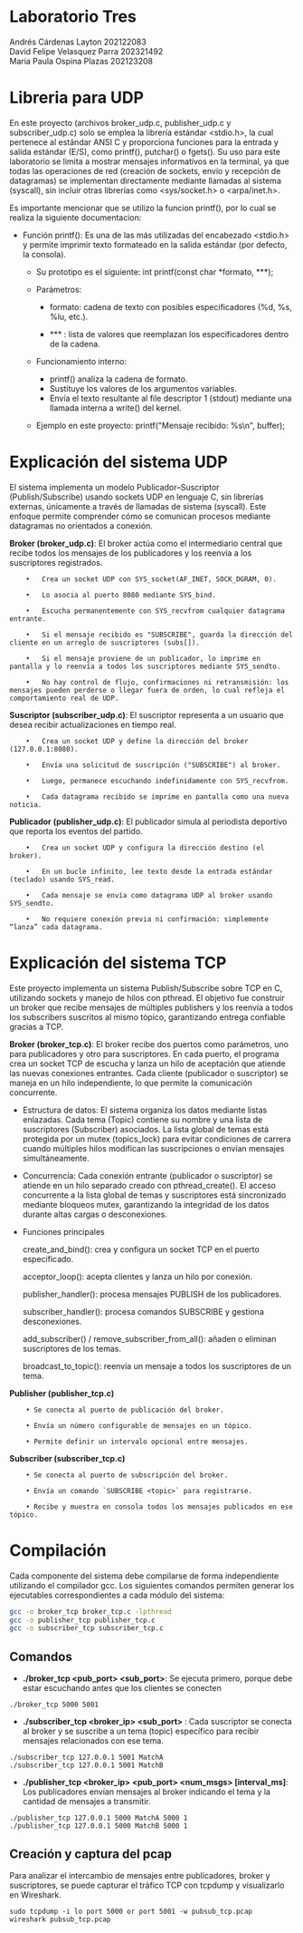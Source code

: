 # Laboratorio Tres
Andrés Cárdenas Layton 202122083  
David Felipe Velasquez Parra 202321492  
Maria Paula Ospina Plazas 202123208  


# Libreria para UDP

En este proyecto (archivos broker_udp.c, publisher_udp.c y subscriber_udp.c) solo se emplea la librería estándar <stdio.h>, la cual pertenece al estándar ANSI C y proporciona funciones para la entrada y salida estándar (E/S), como printf(), putchar() o fgets().
Su uso para este laboratorio se limita a mostrar mensajes informativos en la terminal, ya que todas las operaciones de red (creación de sockets, envío y recepción de datagramas) se implementan directamente mediante llamadas al sistema (syscall), sin incluir otras librerías como <sys/socket.h> o <arpa/inet.h>.

Es importante mencionar que se utilizo la funcion printf(), por lo cual se realiza la siguiente documentacion:

- Función printf(): Es una de las más utilizadas del encabezado <stdio.h> y permite imprimir texto formateado en la salida estándar (por defecto, la consola).

	- Su prototipo es el siguiente: int printf(const char *formato, ***);
	
	- Parámetros:
	
		- formato: cadena de texto con posibles especificadores (%d, %s, %lu, etc.).
	
	    - *** : lista de valores que reemplazan los especificadores dentro de la cadena.
	
	- Funcionamiento interno:
	
		- printf() analiza la cadena de formato.
		- Sustituye los valores de los argumentos variables.
		- Envía el texto resultante al file descriptor 1 (stdout) mediante una llamada interna a write() del kernel.
	
	- Ejemplo en este proyecto: printf("Mensaje recibido: %s\n", buffer);

# Explicación del sistema UDP

El sistema implementa un modelo Publicador–Suscriptor (Publish/Subscribe) usando sockets UDP en lenguaje C, sin librerías externas, únicamente a través de llamadas de sistema (syscall). Este enfoque permite comprender cómo se comunican procesos mediante datagramas no orientados a conexión.

**Broker (broker_udp.c)**: El broker actúa como el intermediario central que recibe todos los mensajes de los publicadores y los reenvía a los suscriptores registrados. 
     
		•	Crea un socket UDP con SYS_socket(AF_INET, SOCK_DGRAM, 0).

		•	Lo asocia al puerto 8080 mediante SYS_bind.

		•	Escucha permanentemente con SYS_recvfrom cualquier datagrama entrante.
 
		•	Si el mensaje recibido es "SUBSCRIBE", guarda la dirección del cliente en un arreglo de suscriptores (subs[]).
 
		•	Si el mensaje proviene de un publicador, lo imprime en pantalla y lo reenvía a todos los suscriptores mediante SYS_sendto.

		•	No hay control de flujo, confirmaciones ni retransmisión: los mensajes pueden perderse o llegar fuera de orden, lo cual refleja el comportamiento real de UDP.

**Suscriptor (subscriber_udp.c)**: El suscriptor representa a un usuario que desea recibir actualizaciones en tiempo real.
   
		•	Crea un socket UDP y define la dirección del broker (127.0.0.1:8080).

		•	Envía una solicitud de suscripción ("SUBSCRIBE") al broker.

		•	Luego, permanece escuchando indefinidamente con SYS_recvfrom.

		•	Cada datagrama recibido se imprime en pantalla como una nueva noticia.

**Publicador (publisher_udp.c)**: El publicador simula al periodista deportivo que reporta los eventos del partido.
     
		•	Crea un socket UDP y configura la dirección destino (el broker).
 
		•	En un bucle infinito, lee texto desde la entrada estándar (teclado) usando SYS_read.

		•	Cada mensaje se envía como datagrama UDP al broker usando SYS_sendto.

		•	No requiere conexión previa ni confirmación: simplemente “lanza” cada datagrama.  

# Explicación del sistema TCP

Este proyecto implementa un sistema Publish/Subscribe sobre TCP en C, utilizando sockets y manejo de hilos con pthread. El objetivo fue construir un broker que recibe mensajes de múltiples publishers y los reenvía a todos los subscribers suscritos al mismo tópico, garantizando entrega confiable gracias a TCP.

**Broker (broker_tcp.c)**: El broker recibe dos puertos como parámetros, uno para publicadores y otro para suscriptores. En cada puerto, el programa crea un socket TCP de escucha y lanza un hilo de aceptación que atiende las nuevas conexiones entrantes. Cada cliente (publicador o suscriptor) se maneja en un hilo independiente, lo que permite la comunicación concurrente.

- Estructura de datos: El sistema organiza los datos mediante listas enlazadas. Cada tema (Topic) contiene su nombre y una lista de suscriptores (Subscriber) asociados. La lista global de temas está protegida por un mutex (topics_lock) para evitar condiciones de carrera cuando múltiples hilos modifican las suscripciones o envían mensajes simultáneamente.

- Concurrencia: Cada conexión entrante (publicador o suscriptor) se atiende en un hilo separado creado con pthread_create(). El acceso concurrente a la lista global de temas y suscriptores está sincronizado mediante bloqueos mutex, garantizando la integridad de los datos durante altas cargas o desconexiones.

- Funciones principales

	create_and_bind(): crea y configura un socket TCP en el puerto especificado.
	
	acceptor_loop(): acepta clientes y lanza un hilo por conexión.
	
	publisher_handler(): procesa mensajes PUBLISH de los publicadores.
	
	subscriber_handler(): procesa comandos SUBSCRIBE y gestiona desconexiones.
	
	add_subscriber() / remove_subscriber_from_all(): añaden o eliminan suscriptores de los temas.
	
	broadcast_to_topic(): reenvía un mensaje a todos los suscriptores de un tema.

**Publisher (publisher_tcp.c)**  
  
		• Se conecta al puerto de publicación del broker.
		    
		• Envía un número configurable de mensajes en un tópico.
		    
		• Permite definir un intervalo opcional entre mensajes.  

**Subscriber (subscriber_tcp.c)**  

		• Se conecta al puerto de subscripción del broker.
		    
		• Envía un comando `SUBSCRIBE <topic>` para registrarse.
		    
		• Recibe y muestra en consola todos los mensajes publicados en ese tópico.  

# Compilación
Cada componente del sistema debe compilarse de forma independiente utilizando el compilador gcc. Los siguientes comandos permiten generar los ejecutables correspondientes a cada módulo del sistema:

```bash
gcc -o broker_tcp broker_tcp.c -lpthread
gcc -o publisher_tcp publisher_tcp.c
gcc -o subscriber_tcp subscriber_tcp.c
```

## Comandos
- **./broker_tcp <pub_port> <sub_port>**: Se ejecuta primero, porque debe estar escuchando antes que los clientes se conecten
  
```./broker_tcp 5000 5001```

- **./subscriber_tcp <broker_ip> <sub_port> <topic>**: Cada suscriptor se conecta al broker y se suscribe a un tema (topic) específico para recibir mensajes relacionados con ese tema.
  
```./subscriber_tcp 127.0.0.1 5001 MatchA```  
```./subscriber_tcp 127.0.0.1 5001 MatchB```  

- **./publisher_tcp <broker_ip> <pub_port> <topic> <num_msgs> [interval_ms]**: Los publicadores envían mensajes al broker indicando el tema y la cantidad de mensajes a transmitir.

```./publisher_tcp 127.0.0.1 5000 MatchA 5000 1```  
```./publisher_tcp 127.0.0.1 5000 MatchB 5000 1```  

## Creación y captura del pcap
Para analizar el intercambio de mensajes entre publicadores, broker y suscriptores, se puede capturar el tráfico TCP con tcpdump y visualizarlo en Wireshark.

```sudo tcpdump -i lo port 5000 or port 5001 -w pubsub_tcp.pcap```  
```wireshark pubsub_tcp.pcap```
